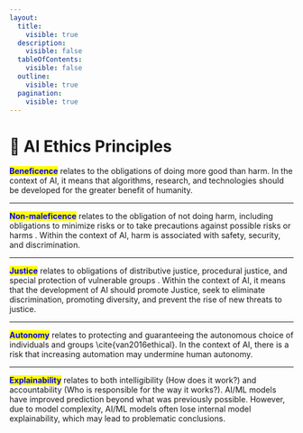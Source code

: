 ```yaml
---
layout:
  title:
    visible: true
  description:
    visible: false
  tableOfContents:
    visible: false
  outline:
    visible: true
  pagination:
    visible: true
---
```


# 📖 AI Ethics Principles

<mark style="color:blue;">**Beneficence**</mark> relates to the obligations of doing more good than harm. In the context of AI, it means that algorithms, research, and technologies should be developed for the greater benefit of humanity.

***

<mark style="color:blue;">**Non-maleficence**</mark> relates to the obligation of not doing harm, including obligations to minimize risks or to take precautions against possible risks or harms . Within the context of AI, harm is associated with safety, security, and discrimination.

***

<mark style="color:blue;">**Justice**</mark> relates to obligations of distributive justice, procedural justice, and special protection of vulnerable groups . Within the context of AI, it means that the development of AI should promote Justice, seek to eliminate discrimination, promoting diversity, and prevent the rise of new threats to justice.

***

<mark style="color:blue;">**Autonomy**</mark> relates to protecting and guaranteeing the autonomous choice of individuals and groups \cite{van2016ethical}. In the context of AI, there is a risk that increasing automation may undermine human autonomy.

***

<mark style="color:blue;">**Explainability**</mark> relates to both intelligibility (How does it work?) and accountability (Who is responsible for the way it works?). AI/ML models have improved prediction beyond what was previously possible. However, due to model complexity, AI/ML models often lose internal model explainability, which may lead to problematic conclusions.

